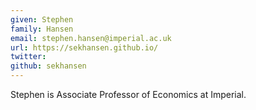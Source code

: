 ```yaml
---
given: Stephen
family: Hansen
email: stephen.hansen@imperial.ac.uk
url: https://sekhansen.github.io/
twitter:
github: sekhansen
---
```


Stephen is Associate Professor of Economics at Imperial.
